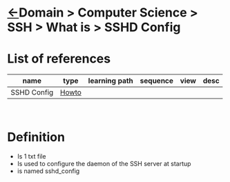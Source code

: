 <head><link rel="stylesheet" href="../../../md.css"/><script src="../../../md.js"></script></head>

[//]: #(Reference)
[Repo_Readme]:        ../list/object_list.md
[SshdConfig_Howto]:   ../howto/sshdconfig_howto.md

# [&larr;][Repo_Readme]Domain > Computer Science > SSH > What is > SSHD Config
# List of references
|name|type|learning path|sequence|view|desc|
|-|-|-|-|-|-|
|SSHD Config|[Howto][SshdConfig_Howto]|
<br>


# Definition
- Is 1 txt file
- Is used to configure the daemon of the SSH server at startup
- is named sshd_config
